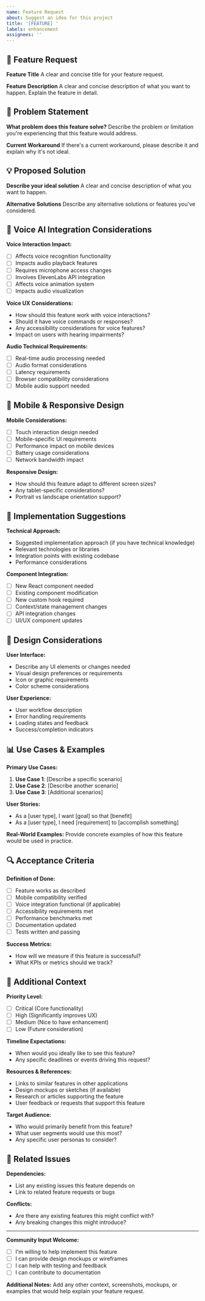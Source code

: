 ```yaml
---
name: Feature Request
about: Suggest an idea for this project
title: '[FEATURE] '
labels: enhancement
assignees: ''
---
```


## 🚀 Feature Request

**Feature Title**
A clear and concise title for your feature request.

**Feature Description**
A clear and concise description of what you want to happen. Explain the feature in detail.

## 🎯 Problem Statement
**What problem does this feature solve?**
Describe the problem or limitation you're experiencing that this feature would address.

**Current Workaround**
If there's a current workaround, please describe it and explain why it's not ideal.

## 💡 Proposed Solution
**Describe your ideal solution**
A clear and concise description of what you want to happen.

**Alternative Solutions**
Describe any alternative solutions or features you've considered.

## 🎤 Voice AI Integration Considerations
**Voice Interaction Impact:**
- [ ] Affects voice recognition functionality
- [ ] Impacts audio playback features
- [ ] Requires microphone access changes
- [ ] Involves ElevenLabs API integration
- [ ] Affects voice animation system
- [ ] Impacts audio visualization

**Voice UX Considerations:**
- How should this feature work with voice interactions?
- Should it have voice commands or responses?
- Any accessibility considerations for voice features?
- Impact on users with hearing impairments?

**Audio Technical Requirements:**
- [ ] Real-time audio processing needed
- [ ] Audio format considerations
- [ ] Latency requirements
- [ ] Browser compatibility considerations
- [ ] Mobile audio support needed

## 📱 Mobile & Responsive Design
**Mobile Considerations:**
- [ ] Touch interaction design needed
- [ ] Mobile-specific UI requirements
- [ ] Performance impact on mobile devices
- [ ] Battery usage considerations
- [ ] Network bandwidth impact

**Responsive Design:**
- How should this feature adapt to different screen sizes?
- Any tablet-specific considerations?
- Portrait vs landscape orientation support?

## 🔧 Implementation Suggestions
**Technical Approach:**
- Suggested implementation approach (if you have technical knowledge)
- Relevant technologies or libraries
- Integration points with existing codebase
- Performance considerations

**Component Integration:**
- [ ] New React component needed
- [ ] Existing component modification
- [ ] New custom hook required
- [ ] Context/state management changes
- [ ] API integration changes
- [ ] UI/UX component updates

## 🎨 Design Considerations
**User Interface:**
- Describe any UI elements or changes needed
- Visual design preferences or requirements
- Icon or graphic requirements
- Color scheme considerations

**User Experience:**
- User workflow description
- Error handling requirements
- Loading states and feedback
- Success/completion indicators

## 📊 Use Cases & Examples
**Primary Use Cases:**
1. **Use Case 1**: [Describe a specific scenario]
2. **Use Case 2**: [Describe another scenario]
3. **Use Case 3**: [Additional scenarios]

**User Stories:**
- As a [user type], I want [goal] so that [benefit]
- As a [user type], I need [requirement] to [accomplish something]

**Real-World Examples:**
Provide concrete examples of how this feature would be used in practice.

## 🔍 Acceptance Criteria
**Definition of Done:**
- [ ] Feature works as described
- [ ] Mobile compatibility verified
- [ ] Voice integration functional (if applicable)
- [ ] Accessibility requirements met
- [ ] Performance benchmarks met
- [ ] Documentation updated
- [ ] Tests written and passing

**Success Metrics:**
- How will we measure if this feature is successful?
- What KPIs or metrics should we track?

## 🌟 Additional Context
**Priority Level:**
- [ ] Critical (Core functionality)
- [ ] High (Significantly improves UX)
- [ ] Medium (Nice to have enhancement)
- [ ] Low (Future consideration)

**Timeline Expectations:**
- When would you ideally like to see this feature?
- Any specific deadlines or events driving this request?

**Resources & References:**
- Links to similar features in other applications
- Design mockups or sketches (if available)
- Research or articles supporting the feature
- User feedback or requests that support this feature

**Target Audience:**
- Who would primarily benefit from this feature?
- What user segments would use this most?
- Any specific user personas to consider?

## 🔗 Related Issues
**Dependencies:**
- List any existing issues this feature depends on
- Link to related feature requests or bugs

**Conflicts:**
- Are there any existing features this might conflict with?
- Any breaking changes this might introduce?

---

**Community Input Welcome:**
- [ ] I'm willing to help implement this feature
- [ ] I can provide design mockups or wireframes
- [ ] I can help with testing and feedback
- [ ] I can contribute to documentation

**Additional Notes:**
Add any other context, screenshots, mockups, or examples that would help explain your feature request.